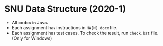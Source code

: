 # SNU Data Structure (2020-1)

- All codes in Java.
- Each assignment has instructions in `HW[N].docx` file.
- Each assignment has test cases. To check the result, run `check.bat` file. (Only for Windows)
